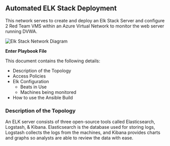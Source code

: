 ## Automated ELK Stack Deployment

This network serves to create and deploy an Elk Stack Server and configure 2 Red Team VMS within an Azure Virtual Network to monitor the web server running DVWA.

![Elk Stack Network Diagram](https://user-images.githubusercontent.com/65696057/94222445-38d71c00-fea2-11ea-8a45-5c6e6871df2f.jpg)

**Enter Playbook File**

This document contains the following details:
- Description of the Topology
- Access Policies
- Elk Configuration
  - Beats in Use
  - Machines being monitored
- How to use the Ansible Build

### Description of the Topology
An ELK server consists of three open-source tools called Elasticsearch, Logstash, & Kibana. Elasticsearch is the database used for storing logs, Logstash collects the logs from the machines, and Kibana provides charts and graphs so analysts are able to review the data with ease.

